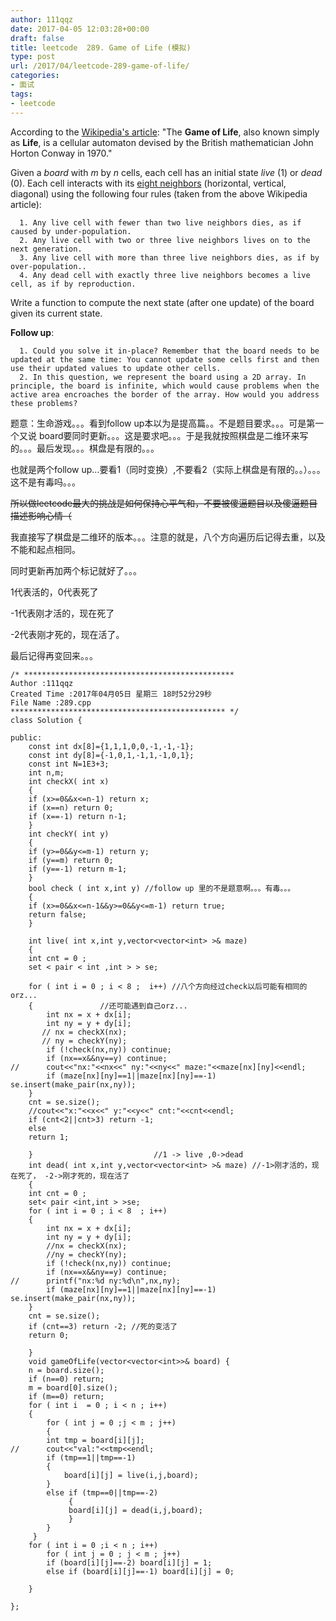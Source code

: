 ```yaml
---
author: 111qqz
date: 2017-04-05 12:03:28+00:00
draft: false
title: leetcode  289. Game of Life (模拟)
type: post
url: /2017/04/leetcode-289-game-of-life/
categories:
- 面试
tags:
- leetcode
---
```


According to the [Wikipedia's article](https://en.wikipedia.org/wiki/Conways_Game_of_Life): "The **Game of Life**, also known simply as **Life**, is a cellular automaton devised by the British mathematician John Horton Conway in 1970."

Given a _board_ with _m_ by _n_ cells, each cell has an initial state _live_ (1) or _dead_ (0). Each cell interacts with its [eight neighbors](https://en.wikipedia.org/wiki/Moore_neighborhood) (horizontal, vertical, diagonal) using the following four rules (taken from the above Wikipedia article):



 	  1. Any live cell with fewer than two live neighbors dies, as if caused by under-population.
 	  2. Any live cell with two or three live neighbors lives on to the next generation.
 	  3. Any live cell with more than three live neighbors dies, as if by over-population..
 	  4. Any dead cell with exactly three live neighbors becomes a live cell, as if by reproduction.

Write a function to compute the next state (after one update) of the board given its current state.

**Follow up**:



 	  1. Could you solve it in-place? Remember that the board needs to be updated at the same time: You cannot update some cells first and then use their updated values to update other cells.
 	  2. In this question, we represent the board using a 2D array. In principle, the board is infinite, which would cause problems when the active area encroaches the border of the array. How would you address these problems?



题意：生命游戏。。。看到follow up本以为是提高篇。。不是题目要求。。。可是第一个又说 board要同时更新。。。这是要求吧。。。于是我就按照棋盘是二维环来写的。。。最后发现。。。棋盘是有限的。。。

也就是两个follow up...要看1（同时变换）,不要看2（实际上棋盘是有限的。。）。。。这不是有毒吗。。。

<del>所以做leetcode最大的挑战是如何保持心平气和，不要被傻逼题目以及傻逼题目描述影响心情（</del>

我直接写了棋盘是二维环的版本。。。注意的就是，八个方向遍历后记得去重，以及不能和起点相同。

同时更新再加两个标记就好了。。。

1代表活的，0代表死了

-1代表刚才活的，现在死了

-2代表刚才死的，现在活了。

最后记得再变回来。。。

    
    /* ***********************************************
    Author :111qqz
    Created Time :2017年04月05日 星期三 18时52分29秒
    File Name :289.cpp
    ************************************************ */
    class Solution {
    
    public:
        const int dx[8]={1,1,1,0,0,-1,-1,-1};
        const int dy[8]={-1,0,1,-1,1,-1,0,1};
        const int N=1E3+3;
        int n,m;
        int checkX( int x)
        {
    	if (x>=0&&x<=n-1) return x;
    	if (x==n) return 0;
    	if (x==-1) return n-1;
        }
        int checkY( int y) 
        {
    	if (y>=0&&y<=m-1) return y;
    	if (y==m) return 0;
    	if (y==-1) return m-1;
        }
        bool check ( int x,int y) //follow up 里的不是题意啊。。。有毒。。。
        {
    	if (x>=0&&x<=n-1&&y>=0&&y<=m-1) return true;
    	return false;
        }
    
        int live( int x,int y,vector<vector<int> >& maze)
        {
    	int cnt = 0 ;
    	set < pair < int ,int > > se;
    
    	for ( int i = 0 ; i < 8 ;  i++) //八个方向经过check以后可能有相同的orz...
    	{				//还可能遇到自己orz...
    	    int nx = x + dx[i];
    	    int ny = y + dy[i];
    	   // nx = checkX(nx);
    	   // ny = checkY(ny);
    	    if (!check(nx,ny)) continue;
    	    if (nx==x&&ny==y) continue;
    //	    cout<<"nx:"<<nx<<" ny:"<<ny<<" maze:"<<maze[nx][ny]<<endl;
    	    if (maze[nx][ny]==1||maze[nx][ny]==-1) se.insert(make_pair(nx,ny));
    	}
    	cnt = se.size();
    	//cout<<"x:"<<x<<" y:"<<y<<" cnt:"<<cnt<<endl;
    	if (cnt<2||cnt>3) return -1;
    	else
    	return 1;
    
        }						    //1 -> live ,0->dead
        int dead( int x,int y,vector<vector<int> >& maze) //-1>刚才活的，现在死了， -2->刚才死的，现在活了
        {
    	int cnt = 0 ;
    	set< pair <int,int > >se;
    	for ( int i = 0 ; i < 8  ; i++)
    	{
    	    int nx = x + dx[i];
    	    int ny = y + dy[i];
    	    //nx = checkX(nx);
    	    //ny = checkY(ny);
    	    if (!check(nx,ny)) continue;
    	    if (nx==x&&ny==y) continue;
    //	    printf("nx:%d ny:%d\n",nx,ny);
    	    if (maze[nx][ny]==1||maze[nx][ny]==-1) se.insert(make_pair(nx,ny));
    	}
    	cnt = se.size();
    	if (cnt==3) return -2; //死的变活了
    	return 0;
    
        }
        void gameOfLife(vector<vector<int>>& board) {
    	n = board.size();
    	if (n==0) return;
    	m = board[0].size();
    	if (m==0) return;
    	for ( int i  = 0 ; i < n ; i++)
    	{
    	    for ( int j = 0 ;j < m ; j++)
    	    {
    		int tmp = board[i][j];
    //		cout<<"val:"<<tmp<<endl;
    		if (tmp==1||tmp==-1)
    		{
    		    board[i][j] = live(i,j,board);
    		}
    		else if (tmp==0||tmp==-2)
    		     {
    			 board[i][j] = dead(i,j,board);
    		     }
    	    }
    	 }
    	for ( int i = 0 ;i < n ; i++)
    	    for ( int j = 0 ; j < m ; j++)
    		if (board[i][j]==-2) board[i][j] = 1;
    		else if (board[i][j]==-1) board[i][j] = 0;
    
        }
    
    };
    










